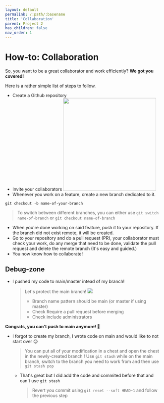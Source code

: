 ```yaml
---
layout: default
permalink: /:path/:basename
title: 'Collaboration'
parent: Project 2
has_children: false
nav_order: 1
---
```


# How-to: Collaboration

So, you want to be a great collaborator and work efficiently?
**We got you covered!**

Here is a rather simple list of steps to follow.

- Create a Github repository
- Invite your collaborators <img height=300 src='https://i.imgur.com/Wb7XhGz.png'/>
- Whenever you work on a feature, create a new branch dedicated to it.

```
git checkout -b name-of-your-branch
```

> To switch between different branches, you can either use `git switch name-of-branch` or `git checkout name-of-branch`

- When you're done working on said feature, push it to your repository. If the branch did not exist remote, it will be created.
- Go to your repository and do a pull request (PR), your collaborator must check your work, do any merge that need to be done, validate the pull request and delete the remote branch (It's easy and guided.)
- You now know how to collaborate!

## Debug-zone

- I pushed my code to main/master intead of my branch!
  > Let's protect the main branch!
  > <img src="https://i.imgur.com/SvNc5x7.png"/>
  >
  > - Branch name pattern should be main (or master if using master)
  > - Check Require a pull request before merging
  > - Check include administrators

**Congrats, you can't push to main anymore! 🥳**

- I forgot to create my branch, I wrote code on main and would like to not start over 😔
  > You can put all of your modification in a chest and open the chest in the newly-created branch ! Use `git stash` while on the main branch, switch to the branch you need to work from and then use `git stash pop`
  - That's great but I did add the code and commited before that and can't use `git stash`
    > Revert you commit using `git reset --soft HEAD~1` and follow the previous step
